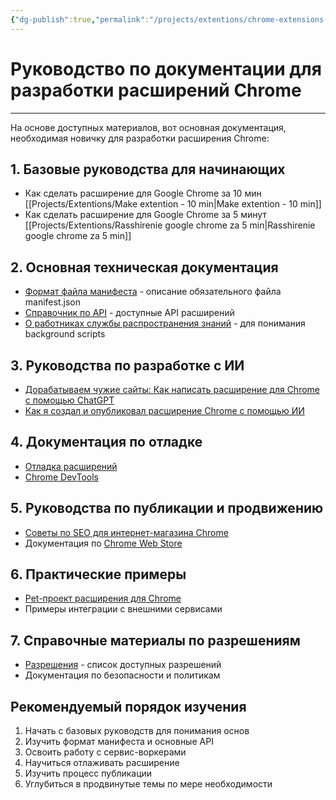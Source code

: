 ```yaml
---
{"dg-publish":true,"permalink":"/projects/extentions/chrome-extensions-index/"}
---
```


# Руководство по документации для разработки расширений Chrome

--- 



На основе доступных материалов, вот основная документация, необходимая новичку для разработки расширения Chrome:

## 1. Базовые руководства для начинающих
- Как сделать расширение для Google Chrome за 10 мин  [[Projects/Extentions/Make extention - 10 min\|Make extention - 10 min]]
- Как сделать расширение для Google Chrome за 5 минут  [[Projects/Extentions/Rasshirenie google chrome za 5 min\|Rasshirenie google chrome za 5 min]]

## 2. Основная техническая документация
- [Формат файла манифеста](https://developer.chrome.com/docs/extensions/reference/manifest?hl=ru) - описание обязательного файла manifest.json
- [Справочник по API](https://developer.chrome.com/docs/extensions/reference/api?hl=ru) - доступные API расширений
- [О работниках службы распространения знаний](https://developer.chrome.com/docs/extensions/develop/concepts/service-workers?hl=ru) - для понимания background scripts

## 3. Руководства по разработке с ИИ
- [Дорабатываем чужие сайты: Как написать расширение для Chrome с помощью ChatGPT](Дорабатываем%20чужие%20сайты%20Как%20написать%20расширение%20для%20Chrome%20с%20помощью%20ChatGPT%20%20Хабр.md)
- [Как я создал и опубликовал расширение Chrome с помощью ИИ](Как%20я%20создал%20и%20опубликовал%20расширение%20Chrome%20с%20помощью%20ИИ%20-%20Сообщество%20DEV.md)

## 4. Документация по отладке
- [Отладка расширений](https://developer.chrome.com/docs/extensions/get-started/tutorial/debug?hl=ru)
- [Chrome DevTools](https://developers.google.com/web/tools/chrome-devtools/?hl=ru)

## 5. Руководства по публикации и продвижению
- [Советы по SEO для интернет-магазина Chrome](Советы%20по%20SEO%20для%20интернет-магазина%20Chrome.md)
- Документация по [Chrome Web Store](https://chrome.google.com/webstore/devconsole/)

## 6. Практические примеры
- [Pet-проект расширения для Chrome](Pet-проект%20расширения%20для%20Chrome%20как%20я%20вырастил%20аудиторию%20на%20100_%20и%20чему%20научился%20%20Хабр.md)
- Примеры интеграции с внешними сервисами

## 7. Справочные материалы по разрешениям
- [Разрешения](https://developer.chrome.com/docs/extensions/reference/permissions-list?hl=ru) - список доступных разрешений
- Документация по безопасности и политикам

## Рекомендуемый порядок изучения

1. Начать с базовых руководств для понимания основ
2. Изучить формат манифеста и основные API
3. Освоить работу с сервис-воркерами
4. Научиться отлаживать расширение
5. Изучить процесс публикации
6. Углубиться в продвинутые темы по мере необходимости 